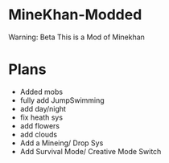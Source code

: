 # MineKhan-Modded
Warning: Beta
This is a Mod of Minekhan

# Plans

 - Added mobs
 - fully add JumpSwimming
 - add day/night
 - fix heath sys
 - add flowers
 - add clouds
 - Add a Mineing/ Drop Sys
 - Add Survival Mode/ Creative Mode Switch

